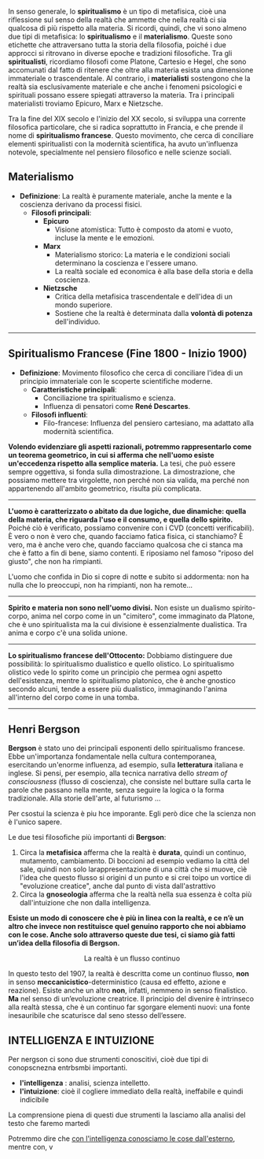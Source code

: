  
In senso generale, lo **spiritualismo** è un tipo di metafisica, cioè una riflessione sul senso della realtà che ammette che nella realtà ci sia qualcosa di più rispetto alla materia. Si ricordi, quindi, che vi sono almeno due tipi di metafisica: lo **spiritualismo** e il **materialismo**. Queste sono etichette che attraversano tutta la storia della filosofia, poiché i due approcci si ritrovano in diverse epoche e tradizioni filosofiche. Tra gli **spiritualisti**, ricordiamo filosofi come Platone, Cartesio e Hegel, che sono accomunati dal fatto di ritenere che oltre alla materia esista una dimensione immateriale o trascendentale. Al contrario, i **materialisti** sostengono che la realtà sia esclusivamente materiale e che anche i fenomeni psicologici e spirituali possano essere spiegati attraverso la materia. Tra i principali materialisti troviamo Epicuro, Marx e Nietzsche.

Tra la fine del XIX secolo e l'inizio del XX secolo, si sviluppa una corrente filosofica particolare, che si radica soprattutto in Francia, e che prende il nome di **spiritualismo francese**. Questo movimento, che cerca di conciliare elementi spiritualisti con la modernità scientifica, ha avuto un'influenza notevole, specialmente nel pensiero filosofico e nelle scienze sociali.

## Materialismo
- **Definizione**: La realtà è puramente materiale, anche la mente e la coscienza derivano da processi fisici.
  - **Filosofi principali**:
    - **Epicuro**
      - Visione atomistica: Tutto è composto da atomi e vuoto, incluse la mente e le emozioni.
    - **Marx**
      - Materialismo storico: La materia e le condizioni sociali determinano la coscienza e l'essere umano.
      - La realtà sociale ed economica è alla base della storia e della coscienza.
    - **Nietzsche**
      - Critica della metafisica trascendentale e dell'idea di un mondo superiore.
      - Sostiene che la realtà è determinata dalla **volontà di potenza** dell'individuo.

---

## Spiritualismo Francese (Fine 1800 - Inizio 1900)
- **Definizione**: Movimento filosofico che cerca di conciliare l'idea di un principio immateriale con le scoperte scientifiche moderne.
  - **Caratteristiche principali**:
    - Conciliazione tra spiritualismo e scienza.
    - Influenza di pensatori come **René Descartes**.
  - **Filosofi influenti**:
    - Filo-francese: Influenza del pensiero cartesiano, ma adattato alla modernità scientifica.


**Volendo evidenziare gli aspetti razionali, potremmo rappresentarlo come un teorema geometrico, in cui si afferma che nell'uomo esiste un'eccedenza rispetto alla semplice materia.** La tesi, che può essere sempre oggettiva, si fonda sulla dimostrazione. La dimostrazione, che possiamo mettere tra virgolette, non perché non sia valida, ma perché non appartenendo all'ambito geometrico, risulta più complicata.

---

**L'uomo è caratterizzato o abitato da due logiche, due dinamiche: quella della materia, che riguarda l'uso e il consumo, e quella dello spirito.** Poiché ciò è verificato, possiamo convenire con i CVD (concetti verificabili). È vero o non è vero che, quando facciamo fatica fisica, ci stanchiamo? È vero, ma è anche vero che, quando facciamo qualcosa che ci stanca ma che è fatto a fin di bene, siamo contenti. E riposiamo nel famoso "riposo del giusto", che non ha rimpianti.

L'uomo che confida in Dio si copre di notte e subito si addormenta: non ha nulla che lo preoccupi, non ha rimpianti, non ha remote…

---

**Spirito e materia non sono nell'uomo divisi.** Non esiste un dualismo spirito-corpo, anima nel corpo come in un "cimitero", come immaginato da Platone, che è uno spiritualista ma la cui divisione è essenzialmente dualistica. Tra anima e corpo c'è una solida unione.

---

**Lo spiritualismo francese dell'Ottocento:** Dobbiamo distinguere due possibilità: lo spiritualismo dualistico e quello olistico. Lo spiritualismo olistico vede lo spirito come un principio che permea ogni aspetto dell'esistenza, mentre lo spiritualismo platonico, che è anche gnostico secondo alcuni, tende a essere più dualistico, immaginando l'anima all'interno del corpo come in una tomba.

---
## Henri Bergson

**Bergson** è stato uno dei principali esponenti dello spiritualismo francese. Ebbe un'importanza fondamentale nella cultura contemporanea, esercitando un'enorme influenza, ad esempio, sulla **letteratura** italiana e inglese. Si pensi, per esempio, alla tecnica narrativa dello _stream of consciousness_ (flusso di coscienza), che consiste nel buttare sulla carta le parole che passano nella mente, senza seguire la logica o la forma tradizionale.  Alla storie dell'arte, al futurismo …

Per csostui la scienza è piu hce imporante. Egli però dice che la scienza non è l'unico sapere. 

Le due tesi filosofiche più importanti di **Bergson**:

1. Circa la **metafisica** afferma che la realtà è **durata**, quindi un continuo, mutamento, cambiamento. Di boccioni ad esempio vediamo la città del sale, quindi non solo larappresentazione di una città che si muove, cìè l'idea che questo flusso si origini d un punto e si crei toipo un vortice di "evoluzione creatice", anche dal punto di vista dall'astrattivo 
2. Circa la **gnoseologia** afferma che la realtà nella sua essenza è colta più dall'intuizione che non dalla intelligenza. 


**Esiste un modo di conoscere che è più in linea con la realtà, e ce n’è un altro che invece non restituisce quel genuino rapporto che noi abbiamo con le cose. Anche solo attraverso queste due tesi, ci siamo già fatti un’idea della filosofia di Bergson.**

<center>La realtà è un flusso continuo</center>

In questo testo del 1907, la realtà è descritta come un continuo flusso, **non** in senso **meccanicistico**-deterministico (causa ed effetto, azione e reazione). Esiste anche un altro **non**, infatti, nemmeno in senso finalistico. **Ma** nel senso di un’evoluzione creatrice. Il principio del divenire è intrinseco alla realtà stessa, che è un continuo far sgorgare elementi nuovi: una fonte inesauribile che scaturisce dal seno stesso dell’essere.
## INTELLIGENZA E INTUIZIONE

Per nergson ci sono due strumenti conoscitivi, cioè due tipi di  conopscnezna entrbsmbi importanti.

 -   **l'intelligenza** : analisi, scienza intelletto. 
 -   **l'intuizione**: cioè il cogliere immediato della realtà, ineffabile e quindi indicibile

La comprensione piena di questi due strumenti la lasciamo alla analisi del testo che faremo martedì

Potremmo dire che <u>con l'intelligenza conosciamo le cose dall'esterno</u>, mentre con, v